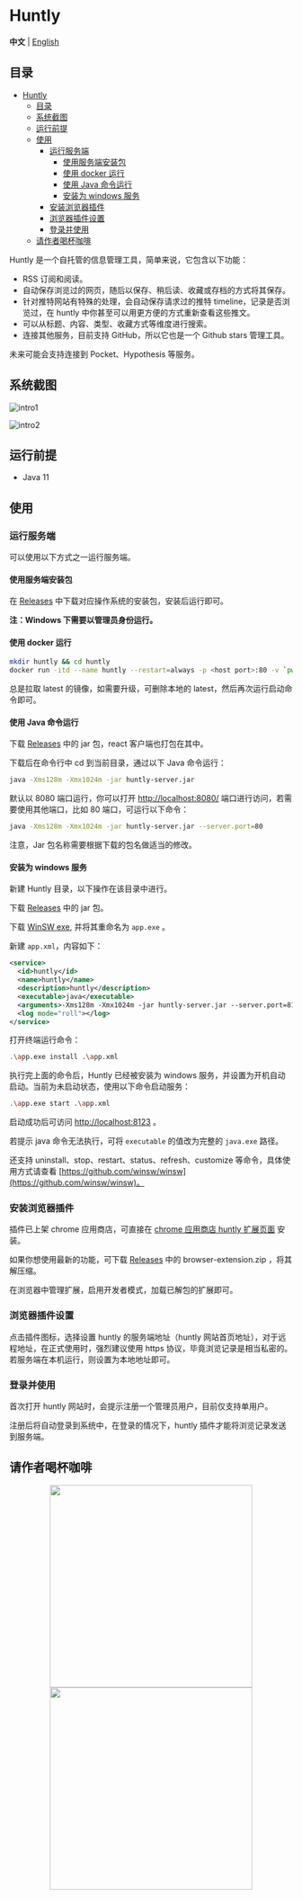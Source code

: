 # Huntly

**中文** | [English](./README.en.md)

## 目录

- [Huntly](#huntly)
  - [目录](#目录)
  - [系统截图](#系统截图)
  - [运行前提](#运行前提)
  - [使用](#使用)
    - [运行服务端](#运行服务端)
      - [使用服务端安装包](#使用服务端安装包)
      - [使用 docker 运行](#使用-docker-运行)
      - [使用 Java 命令运行](#使用-java-命令运行)
      - [安装为 windows 服务](#安装为-windows-服务)
    - [安装浏览器插件](#安装浏览器插件)
    - [浏览器插件设置](#浏览器插件设置)
    - [登录并使用](#登录并使用)
  - [请作者喝杯咖啡](#请作者喝杯咖啡)

Huntly 是一个自托管的信息管理工具，简单来说，它包含以下功能：

- RSS 订阅和阅读。
- 自动保存浏览过的网页，随后以保存、稍后读、收藏或存档的方式将其保存。
- 针对推特网站有特殊的处理，会自动保存请求过的推特 timeline，记录是否浏览过，在 huntly 中你甚至可以用更方便的方式重新查看这些推文。
- 可以从标题、内容、类型、收藏方式等维度进行搜索。
- 连接其他服务，目前支持 GitHub，所以它也是一个 Github stars 管理工具。

未来可能会支持连接到 Pocket、Hypothesis 等服务。

## 系统截图

![intro1](static/images/intro1.png)

![intro2](static/images/intro2.png)

## 运行前提

- Java 11

## 使用

### 运行服务端

可以使用以下方式之一运行服务端。

#### 使用服务端安装包

在 [Releases](https://github.com/lcomplete/huntly/releases) 中下载对应操作系统的安装包，安装后运行即可。

**注：Windows 下需要以管理员身份运行。**

#### 使用 docker 运行

```sh
mkdir huntly && cd huntly
docker run -itd --name huntly --restart=always -p <host port>:80 -v `pwd`/data:/data lcomplete/huntly
```

总是拉取 latest 的镜像，如需要升级，可删除本地的 latest，然后再次运行启动命令即可。

#### 使用 Java 命令运行

下载 [Releases](https://github.com/lcomplete/huntly/releases) 中的 jar 包，react 客户端也打包在其中。

下载后在命令行中 cd 到当前目录，通过以下 Java 命令运行：

```sh
java -Xms128m -Xmx1024m -jar huntly-server.jar
```

默认以 8080 端口运行，你可以打开 [http://localhost:8080/](http://localhost:8080/) 端口进行访问，若需要使用其他端口，比如 80 端口，可运行以下命令：


```sh
java -Xms128m -Xmx1024m -jar huntly-server.jar --server.port=80
```

注意，Jar 包名称需要根据下载的包名做适当的修改。

#### 安装为 windows 服务

新建 Huntly 目录，以下操作在该目录中进行。

下载 [Releases](https://github.com/lcomplete/huntly/releases) 中的 jar 包。

下载 [WinSW exe](https://github.com/winsw/winsw/releases), 并将其重命名为 `app.exe` 。

新建 `app.xml`，内容如下：

```xml
<service>
  <id>huntly</id>
  <name>huntly</name>
  <description>huntly</description>
  <executable>java</executable>
  <arguments>-Xms128m -Xmx1024m -jar huntly-server.jar --server.port=8123</arguments>
  <log mode="roll"></log>
</service>
```

打开终端运行命令：

```sh
.\app.exe install .\app.xml
```

执行完上面的命令后，Huntly 已经被安装为 windows 服务，并设置为开机自动启动。当前为未启动状态，使用以下命令启动服务：

```sh
.\app.exe start .\app.xml
```

启动成功后可访问 [http://localhost:8123](http://localhost:8123) 。

若提示 java 命令无法执行，可将 `executable` 的值改为完整的 `java.exe` 路径。

还支持 uninstall、stop、restart、status、refresh、customize 等命令，具体使用方式请查看 [https://github.com/winsw/winsw](https://github.com/winsw/winsw)。

### 安装浏览器插件

插件已上架 chrome 应用商店，可直接在 [chrome 应用商店 huntly 扩展页面](https://chrome.google.com/webstore/detail/huntly/cphlcmmpbdkadofgcedjgfblmiklbokm) 安装。

如果你想使用最新的功能，可下载 [Releases](https://github.com/lcomplete/huntly/releases) 中的 browser-extension.zip ，将其解压缩。

在浏览器中管理扩展，启用开发者模式，加载已解包的扩展即可。

### 浏览器插件设置

点击插件图标，选择设置 huntly 的服务端地址（huntly 网站首页地址），对于远程地址，在正式使用时，强烈建议使用 https 协议，毕竟浏览记录是相当私密的。若服务端在本机运行，则设置为本地地址即可。

### 登录并使用

首次打开 huntly 网站时，会提示注册一个管理员用户，目前仅支持单用户。

注册后将自动登录到系统中，在登录的情况下，huntly 插件才能将浏览记录发送到服务端。

## 请作者喝杯咖啡

<p align="center">
	<img height="360" src="static/images/wechat.JPG" />
	<img height="360" src="static/images/zfb.JPG" />
</p>